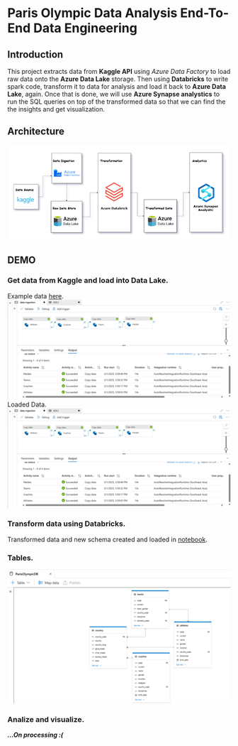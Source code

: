 # Paris Olympic Data Analysis End-To-End Data Engineering
## Introduction
This project extracts data from **Kaggle API** using *Azure Data Factory* to load raw data onto the **Azure Data Lake** storage. Then using **Databricks** to write spark code, transform it to data for analysis and load it back to **Azure Data Lake**, again. Once that is done, we will use **Azure Synapse analystics** to run the SQL queries on top of the transformed data so that we can find the the insights and get visualization.
## Architecture
![Architecture](https://github.com/nvkhoa14/Paris-Olympic-Data-Engineer/blob/main/src/pipeline.png)
## DEMO
### Get data from Kaggle and load into Data Lake.
Example data [here](https://github.com/nvkhoa14/Paris-Olympic-Data-Engineer/tree/main/dataset).
![Factory](https://github.com/nvkhoa14/Paris-Olympic-Data-Engineer/blob/main/src/factory.png)
Loaded Data.
![Lake](https://github.com/nvkhoa14/Paris-Olympic-Data-Engineer/blob/main/src/factory.png)
### Transform data using Databricks.
Transformed data and new schema created and loaded in [notebook](https://github.com/nvkhoa14/Paris-Olympic-Data-Engineer/blob/main/Paris%20Olympic%20Tranformation.ipynb).
### Tables.
![Synapse](https://github.com/nvkhoa14/Paris-Olympic-Data-Engineer/blob/main/src/synapse.png)
### Analize and visualize.
***...On processing :(***
